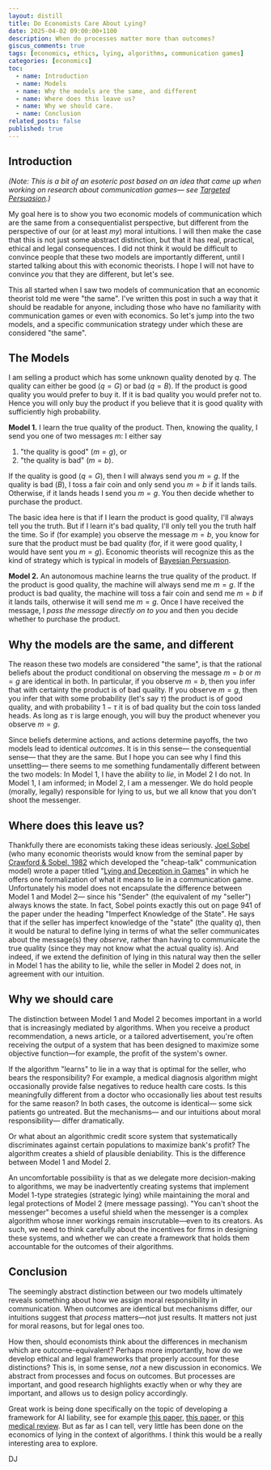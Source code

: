 ```yaml
---
layout: distill
title: Do Economists Care About Lying?
date: 2025-04-02 09:00:00+1100
description: When do processes matter more than outcomes?
giscus_comments: true
tags: [economics, ethics, lying, algorithms, communication games]
categories: [economics]
toc:
  - name: Introduction
  - name: Models
  - name: Why the models are the same, and different
  - name: Where does this leave us?
  - name: Why we should care.
  - name: Conclusion
related_posts: false
published: true
---
```


## Introduction

_(Note: This is a bit of an esoteric post based on an idea that came up when working on research about communication games— see [Targeted Persuasion](/projects/targeted_persuasion).)_

My goal here is to show you two economic models of communication which are the same from a consequentialist perspective, but different from the perspective of our (or at least _my_) moral intuitions. I will then make the case that this is not just some abstract distinction, but that it has real, practical, ethical and legal consequences. I did not think it would be difficult to convince people that these two models are importantly different, until I started talking about this with economic theorists. I hope I will not have to convince _you_ that they are different, but let's see.

This all started when I saw two models of communication that an economic theorist told me were "the same". I've written this post in such a way that it should be readable for anyone, including those who have no familiarity with communication games or even with economics. So let's jump into the two models, and a specific communication strategy under which these are considered "the same".

## The Models

I am selling a product which has some unknown quality denoted by $q$. The quality can either be good ($q=G$) or bad ($q=B$). If the product is good quality you would prefer to buy it. If it is bad quality you would prefer not to. Hence you will only buy the product if you believe that it is good quality with sufficiently high probability.

**Model 1.** I learn the true quality of the product. Then, knowing the quality, I send you one of two messages $m$: I either say

1. "the quality is good" ($m=g$), or
2. "the quality is bad" ($m=b$).

If the quality is good ($q=G$), then I will always send you $m=g$. If the quality is bad ($B$), I toss a fair coin and only send you $m=b$ if it lands tails. Otherwise, if it lands heads I send you $m=g$. You then decide whether to purchase the product.

The basic idea here is that if I learn the product is good quality, I'll always tell you the truth. But if I learn it's bad quality, I'll only tell you the truth half the time. So if (for example) you observe the message $m=b$, you know for sure that the product must be bad quality (for, if it were good quality, I would have sent you $m=g$). Economic theorists will recognize this as the kind of strategy which is typical in models of [Bayesian Persuasion](https://web.stanford.edu/~gentzkow/research/BayesianPersuasion.pdf).

**Model 2.** An autonomous machine learns the true quality of the product. If the product is good quality, the machine will always send me $m=g$. If the product is bad quality, the machine will toss a fair coin and send me $m=b$ if it lands tails, otherwise it will send me $m=g$. Once I have received the message, I _pass the message directly on to you_ and then you decide whether to purchase the product.

## Why the models are the same, and different

The reason these two models are considered "the same", is that the rational beliefs about the product conditional on observing the message $m=b$ or $m=g$ are identical in both. In particular, if you observe $m=b$, then you infer that with certainty the product is of bad quality. If you observe $m=g$, then you infer that with some probability (let's say $\tau$) the product is of good quality, and with probability $1-\tau$ it is of bad quality but the coin toss landed heads. As long as $\tau$ is large enough, you will buy the product whenever you observe $m=g$.

Since beliefs determine actions, and actions determine payoffs, the two models lead to identical _outcomes_. It is in this sense— the consequential sense— that they are the same. But I hope you can see why I find this unsettling— there seems to me something fundamentally different between the two models: In Model 1, I have the ability to _lie_, in Model 2 I do not. In Model 1, I am informed; in Model 2, I am a messenger. We do hold people (morally, legally) responsible for lying to us, but we all know that you don't shoot the messenger.

## Where does this leave us?

Thankfully there are economists taking these ideas seriously. [Joel Sobel](https://scholar.google.com/citations?user=vFx4c3EAAAAJ&hl=en) (who many economic theorists would know from the seminal paper by [Crawford & Sobel, 1982](https://econweb.ucsd.edu/~vcrawfor/CrawfordSobel82EMT.pdf) which developed the "cheap-talk" communication model) wrote a paper titled "[Lying and Deception in Games](https://par.nsf.gov/servlets/purl/10143200)" in which he offers one formalization of what it means to lie in a communication game. Unfortunately his model does not encapsulate the difference between Model 1 and Model 2— since his "Sender" (the equivalent of my "seller") always knows the state. In fact, Sobel points exactly this out on page 941 of the paper under the heading "Imperfect Knowledge of the State". He says that if the seller has imperfect knowledge of the "state" (the quality $q$), then it would be natural to define lying in terms of what the seller communicates about the message(s) they _observe_, rather than having to communicate the true quality (since they may not know what the actual quality is). And indeed, if we extend the definition of lying in this natural way then the seller in Model 1 has the ability to lie, while the seller in Model 2 does not, in agreement with our intuition.

## Why we should care

The distinction between Model 1 and Model 2 becomes important in a world that is increasingly mediated by algorithms. When you receive a product recommendation, a news article, or a tailored advertisement, you're often receiving the output of a system that has been designed to maximize some objective function—for example, the profit of the system's owner.

If the algorithm "learns" to lie in a way that is optimal for the seller, who bears the responsibility? For example, a medical diagnosis algorithm might occasionally provide false negatives to reduce health care costs. Is this meaningfully different from a doctor who occasionally lies about test results for the same reason? In both cases, the outcome is identical— some sick patients go untreated. But the mechanisms— and our intuitions about moral responsibility— differ dramatically.

Or what about an algorithmic credit score system that systematically discriminates against certain populations to maximize bank's profit? The algorithm creates a shield of plausible deniability. This is the difference between Model 1 and Model 2.

An uncomfortable possibility is that as we delegate more decision-making to algorithms, we may be inadvertently creating systems that implement Model 1-type strategies (strategic lying) while maintaining the moral and legal protections of Model 2 (mere message passing). "You can't shoot the messenger" becomes a useful shield when the messenger is a complex algorithm whose inner workings remain inscrutable—even to its creators. As such, we need to think carefully about the incentives for firms in designing these systems, and whether we can create a framework that holds them accountable for the outcomes of their algorithms.

## Conclusion

The seemingly abstract distinction between our two models ultimately reveals something about how we assign moral responsibility in communication. When outcomes are identical but mechanisms differ, our intuitions suggest that _process_ matters—not just results. It matters not just for moral reasons, but for legal ones too.

How then, should economists think about the differences in mechanism which are outcome-equivalent? Perhaps more importantly, how do we develop ethical and legal frameworks that properly account for these distinctions? This is, in some sense, _not_ a new discussion in economics. We abstract from processes and focus on outcomes. But processes are important, and good research highlights exactly when or why they are important, and allows us to design policy accordingly.

Great work is being done specifically on the topic of developing a framework for AI liability, see for example [this paper](https://doi.org/10.1016/j.clsr.2023.105794), [this paper](https://www.jstor.org/stable/26810851), or [this medical review](https://pmc.ncbi.nlm.nih.gov/articles/PMC10711067/). But as far as I can tell, very little has been done on the economics of lying in the context of algorithms. I think this would be a really interesting area to explore.

DJ

